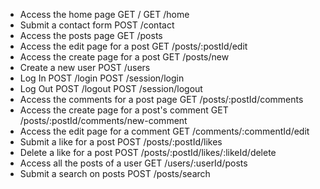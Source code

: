 - Access the home page
  GET /
  GET /home
- Submit a contact form
  POST /contact
- Access the posts page
  GET /posts
- Access the edit page for a post
  GET /posts/:postId/edit
- Access the create page for a post
  GET /posts/new
- Create a new user
  POST /users
- Log In
  POST /login
  POST /session/login
- Log Out
  POST /logout
  POST /session/logout
- Access the comments for a post page
  GET /posts/:postId/comments
- Access the create page for a post's comment
  GET /posts/:postId/comments/new-comment
- Access the edit page for a comment
  GET /comments/:commentId/edit
- Submit a like for a post
  POST /posts/:postId/likes
- Delete a like for a post
  POST /posts/:postId/likes/:likeId/delete
- Access all the posts of a user
  GET /users/:userId/posts
- Submit a search on posts
  POST /posts/search
